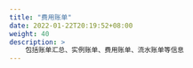 ```yaml
---
title: "费用账单"
date: 2022-01-22T20:19:52+08:00
weight: 40
description: >
    包括账单汇总、实例账单、费用账单、流水账单等信息
---
```


